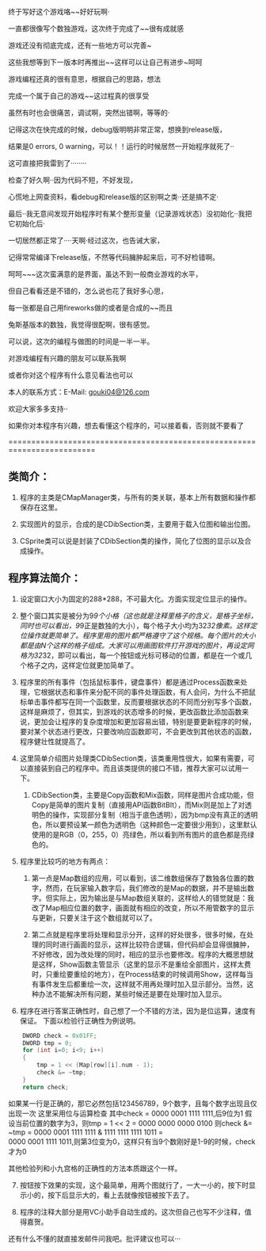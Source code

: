 终于写好这个游戏咯~~好好玩啊·

一直都很像写个数独游戏，这次终于完成了~~很有成就感

游戏还没有彻底完成，还有一些地方可以完善~

这些我想等到下一版本时再推出~~这样可以让自己有进步~呵呵



游戏编程还真的很有意思，根据自己的思路，想法

完成一个属于自己的游戏~~这过程真的很享受

虽然有时也会很痛苦，调试啊，突然出错啊，等等的·

记得这次在快完成的时候，debug版明明非常正常，想换到release版，

结果是0 errors, 0 warning，可以！！运行的时候居然一开始程序就死了··

这可直接把我雷到了········

检查了好久啊··因为代码不短，不好发现，

心慌地上网查资料，看debug和release版的区别啊之类··还是搞不定·

最后··我无意间发现开始程序时有某个整形变量（记录游戏状态）没初始化··我把它初始化后·

一切居然都正常了····天啊·经过这次，也告诫大家，

记得常常编译下release版，不然等代码臃肿起来后，可不好检错啊。



呵呵~~~这次蛮满意的是界面，虽达不到一般商业游戏的水平，

但自己看看还是不错的，怎么说也花了我好多心思，

每一张都是自己用fireworks做的或者是合成的~~而且

兔斯基版本的数独，我觉得很配啊，很有感觉。

可以说，这次的编程与做图的时间是一半一半。



对游戏编程有兴趣的朋友可以联系我啊

或者你对这个程序有什么意见看法也可以

本人的联系方式：E-Mail: gouki04@126.com

欢迎大家多多支持··



如果你对本程序有兴趣，想去看懂这个程序的，可以接着看，否则就不要看了

=========================================================================

## 类简介：
1. 程序的主类是CMapManager类，与所有的类关联，基本上所有数据和操作都保存在这里。

2. 实现图片的显示，合成的是CDibSection类，主要用于载入位图和输出位图。

3. CSprite类可以说是封装了CDibSection类的操作，简化了位图的显示以及合成操作。


## 程序算法简介：
1. 设定窗口大小为固定的288*288，不可最大化。方面实现定位显示的操作。

2. 整个窗口其实是被分为9*9个小格（这也就是注释里格子的含义，是格子坐标，同时也可以看出，9*9正是数独的大小），每个格子大小均为32*32像素。这样定位操作就更简单了。程序里用的图片都严格遵守了这个规格。每个图片的大小都是由N个这样的格子组成。大家可以用画图软件打开游戏的图片，再设定网格为32*32，即可以看出，每一个按钮或光标可移动的位置，都是在一个或几个格子之内，这样定位就更加简单了。

3. 程序里的所有事件（包括鼠标事件，键盘事件）都是通过Process函数来处理，它根据状态和事件来分配不同的事件处理函数，有人会问，为什么不把鼠标单击事件都写在同一个函数里，反而要根据状态的不同而分别写多个函数，这样是麻烦了，但其实，到游戏的状态增多的时候，更改函数比添加函数来说，更加会让程序的复杂度增加和更加容易出错，特别是要更新程序的时候，要对某个状态进行更改，只要改响应函数即可，不会更改到其他状态的函数，程序健壮性就提高了。

4. 这里简单介绍图片处理类CDibSection类，该类重用性很大，如果有需要，可以直接装到自己的程序中。而且该类提供的接口不错，推荐大家可以试用一下。

    1. CDibSection类，主要是Copy函数和Mix函数，同样是图片合成功能，但Copy是简单的图片复制（直接用API函数BitBlt），而Mix则是加上了对透明色的操作，实现部分复制（相当于底色透明），因为bmp没有真正的透明色，所以要预设某一颜色为透明色（这种颜色一定要很少用到），这里默认使用的是RGB（0，255，0）亮绿色，所以看到所有图片的底色都是亮绿色的。

5. 程序里比较巧的地方有两点：

    1. 第一点是Map数组的应用，可以看到，该二维数组保存了数独各位置的数字，然而，在玩家输入数字后，我们修改的是Map的数据，并不是输出数字。但实际上，因为输出是与Map数组关联的，这样给人的错觉就是：我改了Map相应位置的数字，画面就有相应的改变，所以不用管数字的显示与更新，只要关注于这个数组就可以了。

    2. 第二点就是程序里将处理和显示分开，这样的好处很多，很多时候，在处理的同时进行画面的显示，这样比较符合逻辑，但代码却会显得很臃肿，不好修改，因为改处理的同时，相应的显示也要修改。程序的大概思想就是这样，Show函数主管显示（这里的显示不是重绘全部图片，这样太费时，只重绘要重绘的地方），在Process结束的时候调用Show，这样每当有事件发生后都重绘一次，这样就不用再处理时加入显示部分。当然，这种办法不能解决所有问题，某些时候还是要在处理时加入显示。

6. 程序在进行答案正确性时，自己想了一个不错的方法，因为是位运算，速度有保证。
  下面以检验行正确性为例说明。
  
```C++
	DWORD check = 0x01FF;
	DWORD tmp = 0;
	for (int i=0; i<9; i++)
	{
		tmp = 1 << (Map[row][i].num - 1);
		check &= ~tmp;
	}
	return check;
```
  如果某一行是正确的，那它必然包括123456789，9个数字，且每个数字出现且仅出现一次
  这里采用位与运算检查
  其中check = 0000 0001 1111 1111,后9位为1
  假设当前位置的数字为3，则tmp = 1 << 2 = 0000 0000 0000 0100
  则check &= ~tmp =
  0000 0001 1111 1111 & 
  1111 1111 1111 1011 =  
  0000 0001 1111 1011,则第3位变为0，这样只有当9个数刚好是1-9的时候，check才为0

  其他检验列和小九宫格的正确性的方法本质跟这个一样。

7. 按钮按下效果的实现，这个最简单，用两个图就行了，一大一小的，按下时显示小的，按下后显示大的，看上去就像按钮被按下去了。

8. 程序的注释大部分是用VC小助手自动生成的。这次但自己也写不少注释，值得嘉贺。

还有什么不懂的就直接发邮件问我吧。批评建议也可以···
